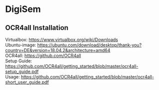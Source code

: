 # DigiSem
## OCR4all Installation

Virtualbox: https://www.virtualbox.org/wiki/Downloads<br>
Ubuntu-image: https://ubuntu.com/download/desktop/thank-you?country=DE&version=18.04.2&architecture=amd64<br>
OCR4all: https://github.com/OCR4all<br>
Setup Guide: https://github.com/OCR4all/getting_started/blob/master/ocr4all-setup_guide.pdf<br>
Usage: https://github.com/OCR4all/getting_started/blob/master/ocr4all-short_user_guide.pdf<br>
